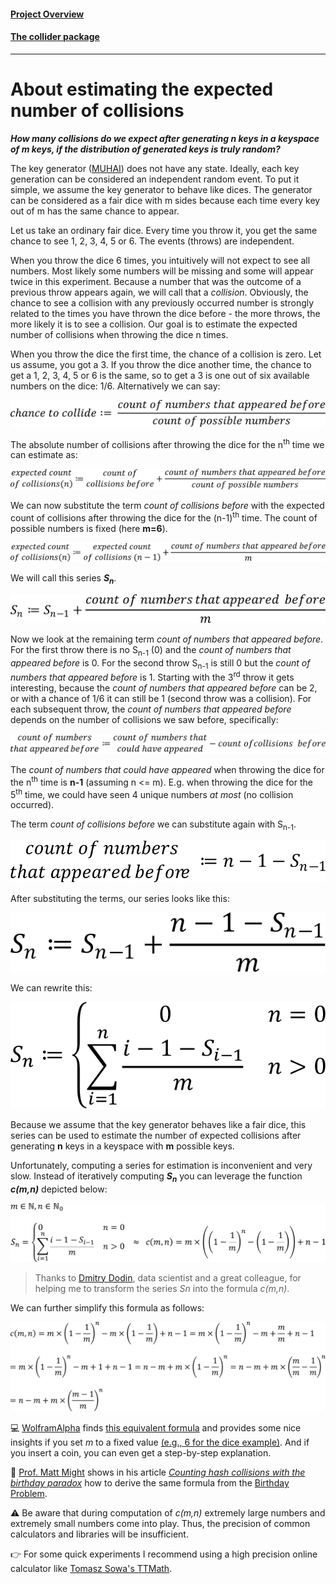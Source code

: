 #### [Project Overview](../../../../../../../../README.md)
#### [The collider package](README.md)
----

# About estimating the expected number of collisions

**_How many collisions do we expect after generating n keys in a keyspace of m keys, if the distribution of generated keys is truly random?_**

The key generator ([MUHAI](../../../../../../../test/java/de/calamanari/pk/muhai/README.md)) does not have any state. Ideally, each key generation can be considered an independent random event. To put it simple, we assume the key generator to behave like dices. The generator can be considered as a fair dice with m sides because each time every key out of m has the same chance to appear.

Let us take an ordinary fair dice. Every time you throw it, you get the same chance to see 1, 2, 3, 4, 5 or 6. The events (throws) are independent. 

When you throw the dice 6 times, you intuitively will not expect to see all numbers. Most likely some numbers will be missing and some will appear twice in this experiment. Because a number that was the outcome of a previous throw appears again, we will call that a _collision_. Obviously, the chance to see a collision with any previously occurred number is strongly related to the times you have thrown the dice before - the more throws, the more likely it is to see a collision. Our goal is to estimate the expected number of collisions when throwing the dice n times.

When you throw the dice the first time, the chance of a collision is zero. Let us assume, you got a 3. If you throw the dice another time, the chance to get a 1, 2, 3, 4, 5 or 6 is the same, so to get a 3 is one out of six available numbers on the dice: 1/6. Alternatively we can say:

![s1](../../../../../../../../doc/patterns/images/S-formula1.svg)

The absolute number of collisions after throwing the dice for the n<sup>th</sup> time we can estimate as:

![s2](../../../../../../../../doc/patterns/images/S-formula2.svg)

We can now substitute the term _count of collisions before_ with the expected count of collisions after throwing the dice for the (n-1)<sup>th</sup> time. The count of possible numbers is fixed (here **m=6**).

![s3](../../../../../../../../doc/patterns/images/S-formula3.svg)

We will call this series **_S<sub>n</sub>_**.

![s4](../../../../../../../../doc/patterns/images/S-formula4.svg)

Now we look at the remaining term _count of numbers that appeared before_. For the first throw there is no S<sub>n-1</sub> (0) and the _count of numbers that appeared before_ is 0. For the second throw S<sub>n-1</sub> is still 0 but the _count of numbers that appeared before_ is 1. Starting with the 3<sup>rd</sup> throw it gets interesting, because the _count of numbers that appeared before_ can be 2, or with a chance of 1/6 it can still be 1 (second throw was a collision). For each subsequent throw, the _count of numbers that appeared before_ depends on the number of collisions we saw before, specifically:

![s5](../../../../../../../../doc/patterns/images/S-formula5.svg)

The _count of numbers that could have appeared_ when throwing the dice for the n<sup>th</sup> time is **n-1** (assuming n <= m). E.g. when throwing the dice for the 5<sup>th</sup> time, we could have seen 4 unique numbers _at most_ (no collision occurred). 

The term _count of collisions before_ we can substitute again with S<sub>n-1</sub>.

![s6](../../../../../../../../doc/patterns/images/S-formula6.svg)

After substituting the terms, our series looks like this:

![s7](../../../../../../../../doc/patterns/images/S-formula7.svg)

We can rewrite this:

![s8](../../../../../../../../doc/patterns/images/S-formula8.svg)

Because we assume that the key generator behaves like a fair dice, this series can be used to estimate the number of expected collisions after generating **n** keys in a keyspace with **m** possible keys.

Unfortunately, computing a series for estimation is inconvenient and very slow. Instead of iteratively computing **_S<sub>n</sub>_** you can leverage the function **_c(m,n)_** depicted below:

![s9](../../../../../../../../doc/patterns/images/collision_formula_1.svg)

> Thanks to [Dmitry Dodin](https://de.linkedin.com/in/dodin-dmitry-56398295), data scientist and a great colleague, for helping me to transform the series _Sn_ into the formula _c(m,n)_.

We can further simplify this formula as follows:

![s10](../../../../../../../../doc/patterns/images/collision_formula_2.svg)

:computer: [WolframAlpha](https://www.wolframalpha.com) finds [this equivalent formula](https://www.wolframalpha.com/input?i=s%28n%29%3D%5B%2F%2Fmath%3As%28n-1%29+%2B+%28%28n-1-s%28n-1%29%29%2Fm%29%2F%2F%5D%2C+s%281%29%3D%5B%2F%2Fdate%3A0%2F%2F%5D) and provides some nice insights if you set _m_ to a fixed value [(e.g., 6 for the dice example)](https://www.wolframalpha.com/input?i=s%28n%29%3D%5B%2F%2Fmath%3As%28n-1%29+%2B+%28%28n-1-s%28n-1%29%29%2F6%29%2F%2F%5D%2C+s%281%29%3D%5B%2F%2Fdate%3A0%2F%2F%5D). And if you insert a coin, you can even get a step-by-step explanation.

:candy: [Prof. Matt Might](https://matt.might.net/) shows in his article _[Counting hash collisions with the birthday paradox](https://matt.might.net/articles/counting-hash-collisions/)_ how to derive the same formula from the [Birthday Problem](https://en.wikipedia.org/wiki/Birthday_problem).

:warning: Be aware that during computation of _c(m,n)_ extremely large numbers and extremely small numbers come into play. Thus, the precision of common calculators and libraries will be insufficient. 

:point_right: For some quick experiments I recommend using a high precision online calculator like [Tomasz Sowa's TTMath](https://www.ttmath.org/online_calculator).
